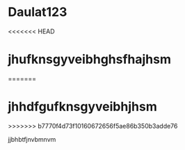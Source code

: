 # Daulat123
<DOCTYPE html>
<html>

<head>

<title> Cricket 123 </title>
</head>

<body> 
<<<<<<< HEAD
<h1> jhufknsgyveibhghsfhajhsm </h1>
=======
<h1> jhhdfgufknsgyveibhjhsm </h1>
>>>>>>> b7770f4d73f10160672656f5ae86b350b3adde76
<p>  jjbhbtfjnvbmnvm </p>

</body>

<html>
